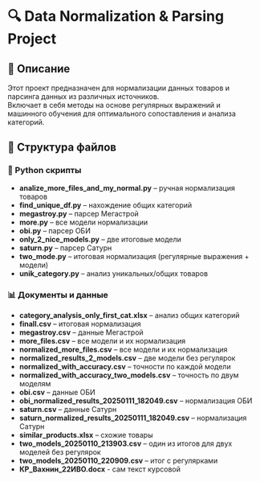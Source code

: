 # 🔍 Data Normalization & Parsing Project

## 📌 Описание
Этот проект предназначен для нормализации данных товаров и парсинга данных из различных источников.  
Включает в себя методы на основе регулярных выражений и машинного обучения для оптимального сопоставления и анализа категорий.

## 📂 Структура файлов

### 🐍 Python скрипты
- **analize_more_files_and_my_normal.py** – ручная нормализация товаров
- **find_unique_df.py** – нахождение общих категорий
- **megastroy.py** – парсер Мегастрой
- **more.py** – все модели нормализации
- **obi.py** – парсер ОБИ
- **only_2_nice_models.py** – две итоговые модели
- **saturn.py** – парсер Сатурн
- **two_mode.py** – итоговая нормализация (регулярные выражения + модели)
- **unik_category.py** – анализ уникальных/общих товаров

### 📊 Документы и данные
- **category_analysis_only_first_cat.xlsx** – анализ общих категорий
- **finall.csv** – итоговая нормализация
- **megastroy.csv** – данные Мегастрой
- **more_files.csv** – все модели и их нормализация
- **normalized_more_files.csv** – все модели и их нормализация
- **normalized_results_2_models.csv** – две модели без регулярок
- **normalized_with_accuracy.csv** – точности по каждой модели
- **normalized_with_accuracy_two_models.csv** – точность по двум моделям
- **obi.csv** – данные ОБИ
- **obi_normalized_results_20250111_182049.csv** – нормализация ОБИ
- **saturn.csv** – данные Сатурн
- **saturn_normalized_results_20250111_182049.csv** – нормализация Сатурн
- **similar_products.xlsx** – схожие товары
- **two_models_20250110_213903.csv** – один из итогов для двух моделей без регулярок
- **two_models_20250110_220909.csv** – итог с регулярками
- **КР_Вахнин_22ИВО.docx** - сам текст курсовой
